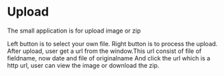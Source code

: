 # Upload
The small application is for upload image or zip

Left button is to select your own file.
Right button is to process the upload.
After upload, user get a url from the window.This url consist of file of fieldname, now date and file of originalname
And click the url which is a http url, user can view the image or download the zip.
